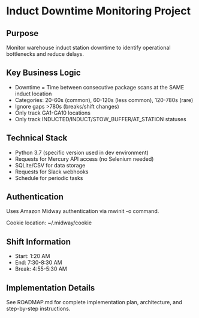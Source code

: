 # Induct Downtime Monitoring Project

## Purpose
Monitor warehouse induct station downtime to identify operational bottlenecks and reduce delays.

## Key Business Logic
- Downtime = Time between consecutive package scans at the SAME induct location
- Categories: 20-60s (common), 60-120s (less common), 120-780s (rare)
- Ignore gaps >780s (breaks/shift changes)
- Only track GA1-GA10 locations
- Only track INDUCTED/INDUCT/STOW_BUFFER/AT_STATION statuses

## Technical Stack
- Python 3.7 (specific version used in dev environment)
- Requests for Mercury API access (no Selenium needed)
- SQLite/CSV for data storage
- Requests for Slack webhooks
- Schedule for periodic tasks

## Authentication
Uses Amazon Midway authentication via mwinit -o command.

Cookie location: ~/.midway/cookie

## Shift Information
- Start: 1:20 AM
- End: 7:30-8:30 AM  
- Break: 4:55-5:30 AM

## Implementation Details
See ROADMAP.md for complete implementation plan, architecture, and step-by-step instructions.